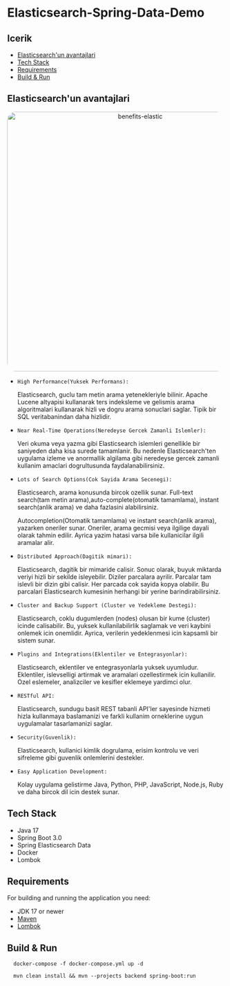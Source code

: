 # Elasticsearch-Spring-Data-Demo

## Icerik
- [Elasticsearch'un avantajlari](#elasticsearchun-avantajlari)
- [Tech Stack](#tech-stack)
- [Requirements](#requirements)
- [Build & Run](#build--run)
##  Elasticsearch'un avantajlari

<p align="center">
    <img src="png/benefits-elastic.png" alt="benefits-elastic" width="%100" height="600" style="border-radius: 20px">
</p>

- `High Performance(Yuksek Performans):`

  Elasticsearch, guclu tam metin arama yetenekleriyle bilinir. Apache Lucene altyapisi kullanarak ters indeksleme ve gelismis arama algoritmalari kullanarak hizli ve dogru arama sonuclari saglar. Tipik bir SQL veritabanindan daha hizlidir.


- `Near Real-Time Operations(Neredeyse Gercek Zamanli Islemler):`

  Veri okuma veya yazma gibi Elasticsearch islemleri genellikle bir saniyeden daha kisa surede tamamlanir. Bu nedenle Elasticsearch'ten uygulama izleme ve anormallik algilama gibi neredeyse gercek zamanli kullanim amaclari dogrultusunda faydalanabilirsiniz.


- `Lots of Search Options(Cok Sayida Arama Secenegi):`

  Elasticsearch, arama konusunda bircok ozellik sunar. Full-text search(tam metin arama),auto-complete(otomatik tamamlama), instant search(anlik arama) ve daha fazlasini alabilirsiniz.

  Autocompletion(Otomatik tamamlama) ve instant search(anlik arama), yazarken oneriler sunar. Oneriler, arama gecmisi veya ilgilige dayali olarak tahmin edilir. Ayrica yazim hatasi varsa bile kullanicilar ilgili aramalar alir.


- `Distributed Approach(Dagitik mimari):`

  Elasticsearch, dagitik bir mimaride calisir. Sonuc olarak, buyuk miktarda veriyi hizli bir sekilde isleyebilir. Diziler parcalara ayrilir. Parcalar tam islevli bir dizin gibi calisir. Her parcada cok sayida kopya olabilir. Bu parcalari Elasticsearch kumesinin herhangi bir yerine barindirabilirsiniz.


- `Cluster and Backup Support (Cluster ve Yedekleme Destegi):`

  Elasticsearch, coklu dugumlerden (nodes) olusan bir kume (cluster) icinde calisabilir. Bu, yuksek kullanilabilirlik saglamak ve veri kaybini onlemek icin onemlidir. Ayrica, verilerin yedeklenmesi icin kapsamli bir sistem sunar.


- `Plugins and Integrations(Eklentiler ve Entegrasyonlar):`

  Elasticsearch, eklentiler ve entegrasyonlarla yuksek uyumludur. Eklentiler, islevselligi artirmak ve aramalari ozellestirmek icin kullanilir. Ozel eslemeler, analizciler ve kesifler eklemeye yardimci olur.


- `RESTful API:`

  Elasticsearch, sundugu basit REST tabanli API'ler sayesinde hizmeti hizla kullanmaya baslamanizi ve farkli kullanim orneklerine uygun uygulamalar tasarlamanizi saglar.


- `Security(Guvenlik):`

  Elasticsearch, kullanici kimlik dogrulama, erisim kontrolu ve veri sifreleme gibi guvenlik onlemlerini destekler.


- `Easy Application Development:`

  Kolay uygulama gelistirme Java, Python, PHP, JavaScript, Node.js, Ruby ve daha bircok dil icin destek sunar.



## Tech Stack
- Java 17
- Spring Boot 3.0
- Spring Elasticsearch Data
- Docker
- Lombok

## Requirements

For building and running the application you need:
- JDK 17 or newer
- [Maven](https://maven.apache.org)
- [Lombok](https://projectlombok.org/)


## Build & Run
```
  docker-compose -f docker-compose.yml up -d
```
```
  mvn clean install && mvn --projects backend spring-boot:run
```
